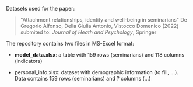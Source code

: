 Datasets used for the paper: 

> "Attachment relationships, identity and well-being in seminarians"
> De Gregorio Alfonso, Della Giulia Antonio, Vistocco Domenico (2022)
> submited to: _Journal of Heath and Psychology_, Springer

The repository contains two files in MS-Excel format:

- **model_data.xlsx**: a table with 159 rows (seminarians) and 118 columns (indicators)
    
- personal_info.xlsx: dataset with demographic information (to fill, ...). Data contains 159 rows (seminarians) and ? columns (...)

